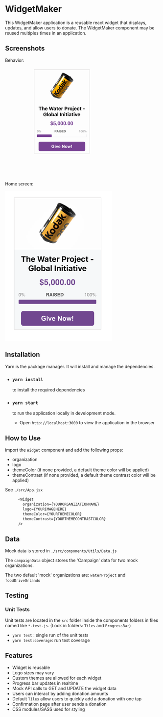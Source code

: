 # WidgetMaker

This WidgetMaker application is a reusable react widget that displays, updates, and allow users to donate. The WidgetMaker component may be reused multiples times in an application.

## Screenshots

Behavior:

<img src="public/images/widget.gif" width="350" />

Home screen:

<img src="public/images/widget_home.png" width="350" />

## Installation

Yarn is the package manager. It will install and manage the dependencies.

- ### `yarn install`

  to install the required dependencies

- ### `yarn start`

  to run the application locally in development mode.

  - Open `http://localhost:3000` to view the application in the browser

## How to Use

import the `Widget` component and add the following props:

- organization
- logo
- themeColor (if none provided, a default theme color will be applied)
- themeContrast (if none provided, a default theme contrast color will be applied)

See `./src/App.jsx`

```
      <Widget
        organization={YOURORGANIZATIONNAME}
        logo={YOURIMAGEHERE}
        themeColor={YOURTHEMECOLOR}
        themeContrast={YOURTHEMECONTRASTCOLOR}
      />
```

## Data

Mock data is stored in `./src/components/Utils/Data.js`

The `campaignData` object stores the 'Campaign' data for two mock organizations.

The two default 'mock' organizations are: `waterProject` and `foodDriveOrlando`

## Testing

### Unit Tests

Unit tests are located in the `src` folder inside the components folders in files named like `*.test.js`. (Look in folders: `Tiles` and `ProgressBar`)

- `yarn test` : single run of the unit tests
- `yarn test:coverage`: run test coverage

## Features

- Widget is reusable
- Logo sizes may vary
- Custom themes are allowed for each widget
- Progress bar updates in realtime
- Mock API calls to GET and UPDATE the widget data
- Users can interact by adding donation amounts
- Default `Tiles` allow users to quickly add a donation with one tap
- Confirmation page after user sends a donation
- CSS modules/SASS used for styling
